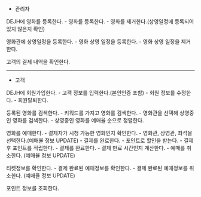 * 관리자

DEJH에 영화를 등록한다.
    - 영화를 등록한다.
    - 영화를 제거한다.(상영일정에 등록되어 있지 않은지 확인)

영화관에 상영일정을 등록한다.
    - 영화 상영 일정을 등록한다.
    - 영화 상영 일정을 제거한다.

고객의 결제 내역을 확인한다.

----------------------------------------

* 고객

DEJH에 회원가입한다.
    - 고객 정보를 입력한다.(본인인증 포함)
    - 회원 정보를 수정한다.
    - 회원탈퇴한다.

등록된 영화를 검색한다.
    - 키워드를 가지고 영화를 검색한다.
    - 영화관을 선택해 상영중인 영화를 검색한다.
    - 상영중인 영화를 예매율 순으로 정렬한다.

영화를 예매한다.
    - 결제자가 시청 가능한 영화인지 확인한다.
    - 영화관, 상영관, 좌석을 선택한다.(예매율 정보 UPDATE)
    - 결제를 완료한다.
        - 포인트로 할인을 받는다.
        - 결제 후 포인트를 적립한다.
        - 결제를 완료한다.
    - 결제 만료 시간인지 계산한다.
    - 예매를 취소한다. (예매율 정보 UPDATE)

티켓정보를 확인한다.
    - 결제 완료된 예매정보를 확인한다.
    - 결제 완료된 예매정보를 취소한다. (예매율 정보 UPDATE)

포인트 정보를 조회한다.
